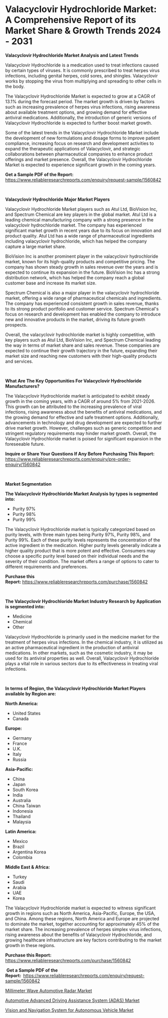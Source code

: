 <p><h1>Valacyclovir Hydrochloride Market: A Comprehensive Report of its Market Share & Growth Trends 2024 - 2031</h1></p><p><strong>Valacyclovir Hydrochloride Market Analysis and Latest Trends</strong></p>
<p><p>Valacyclovir Hydrochloride is a medication used to treat infections caused by certain types of viruses. It is commonly prescribed to treat herpes virus infections, including genital herpes, cold sores, and shingles. Valacyclovir works by stopping the virus from multiplying and spreading to other cells in the body.</p><p>The Valacyclovir Hydrochloride Market is expected to grow at a CAGR of 13.1% during the forecast period. The market growth is driven by factors such as increasing prevalence of herpes virus infections, rising awareness about available treatment options, and growing demand for effective antiviral medications. Additionally, the introduction of generic versions of Valacyclovir Hydrochloride is expected to further boost market growth.</p><p>Some of the latest trends in the Valacyclovir Hydrochloride Market include the development of new formulations and dosage forms to improve patient compliance, increasing focus on research and development activities to expand the therapeutic applications of Valacyclovir, and strategic collaborations between pharmaceutical companies to enhance product offerings and market presence. Overall, the Valacyclovir Hydrochloride Market is expected to experience significant growth in the coming years.</p></p>
<p><strong>Get a Sample PDF of the Report:&nbsp;</strong> <a href="https://www.reliableresearchreports.com/enquiry/request-sample/1560842">https://www.reliableresearchreports.com/enquiry/request-sample/1560842</a></p>
<p>&nbsp;</p>
<p><strong>Valacyclovir Hydrochloride Major Market Players</strong></p>
<p><p>Valacyclovir Hydrochloride Market players such as Atul Ltd, BioVision Inc, and Spectrum Chemical are key players in the global market. Atul Ltd is a leading chemical manufacturing company with a strong presence in the valacyclovir hydrochloride market. The company has experienced significant market growth in recent years due to its focus on innovation and product quality. Atul Ltd has a wide range of pharmaceutical ingredients including valacyclovir hydrochloride, which has helped the company capture a large market share.</p><p>BioVision Inc is another prominent player in the valacyclovir hydrochloride market, known for its high-quality products and competitive pricing. The company has shown steady growth in sales revenue over the years and is expected to continue its expansion in the future. BioVision Inc has a strong distribution network, which has helped the company reach a global customer base and increase its market size.</p><p>Spectrum Chemical is also a major player in the valacyclovir hydrochloride market, offering a wide range of pharmaceutical chemicals and ingredients. The company has experienced consistent growth in sales revenue, thanks to its strong product portfolio and customer service. Spectrum Chemical's focus on research and development has enabled the company to introduce new and innovative products in the market, driving its future growth prospects.</p><p>Overall, the valacyclovir hydrochloride market is highly competitive, with key players such as Atul Ltd, BioVision Inc, and Spectrum Chemical leading the way in terms of market share and sales revenue. These companies are expected to continue their growth trajectory in the future, expanding their market size and reaching new customers with their high-quality products and services.</p></p>
<p>&nbsp;</p>
<p><strong>What Are The Key Opportunities For Valacyclovir Hydrochloride Manufacturers?</strong></p>
<p><p>The Valacyclovir Hydrochloride market is anticipated to exhibit steady growth in the coming years, with a CAGR of around 5% from 2021-2026. This growth can be attributed to the increasing prevalence of viral infections, rising awareness about the benefits of antiviral medications, and the growing demand for effective and safe treatment options. Additionally, advancements in technology and drug development are expected to further drive market growth. However, challenges such as generic competition and stringent regulatory requirements may hinder market growth. Overall, the Valacyclovir Hydrochloride market is poised for significant expansion in the foreseeable future.</p></p>
<p><strong>Inquire or Share Your Questions If Any Before Purchasing This Report:</strong> <a href="https://www.reliableresearchreports.com/enquiry/pre-order-enquiry/1560842">https://www.reliableresearchreports.com/enquiry/pre-order-enquiry/1560842</a></p>
<p>&nbsp;</p>
<p><strong>Market Segmentation</strong></p>
<p><strong>The Valacyclovir Hydrochloride Market Analysis by types is segmented into:</strong></p>
<p><ul><li>Purity 97%</li><li>Purity 98%</li><li>Purity 99%</li></ul></p>
<p><p>The Valacyclovir Hydrochloride market is typically categorized based on purity levels, with three main types being Purity 97%, Purity 98%, and Purity 99%. Each of these purity levels represents the concentration of the active ingredient in the medication. Higher purity levels generally indicate a higher quality product that is more potent and effective. Consumers may choose a specific purity level based on their individual needs and the severity of their condition. The market offers a range of options to cater to different requirements and preferences.</p></p>
<p><strong>Purchase this Report:&nbsp;</strong><a href="https://www.reliableresearchreports.com/purchase/1560842">https://www.reliableresearchreports.com/purchase/1560842</a></p>
<p>&nbsp;</p>
<p><strong>The Valacyclovir Hydrochloride Market Industry Research by Application is segmented into:</strong></p>
<p><ul><li>Medicine</li><li>Chemical</li><li>Other</li></ul></p>
<p><p>Valacyclovir Hydrochloride is primarily used in the medicine market for the treatment of herpes virus infections. In the chemical industry, it is utilized as an active pharmaceutical ingredient in the production of antiviral medications. In other markets, such as the cosmetic industry, it may be used for its antiviral properties as well. Overall, Valacyclovir Hydrochloride plays a vital role in various sectors due to its effectiveness in treating viral infections.</p></p>
<p>&nbsp;</p>
<p><strong>In terms of Region, the Valacyclovir Hydrochloride Market Players available by Region are:</strong></p>
<p>
    <p> <strong> North America: </strong>
        <ul>
            <li>United States</li>
            <li>Canada</li>
        </ul>
        </p> 
    <p> <strong> Europe: </strong>
        <ul>
            <li>Germany</li>
            <li>France</li>
            <li>U.K.</li>
            <li>Italy</li>
            <li>Russia</li>
        </ul>
        </p> 
    <p> <strong> Asia-Pacific: </strong>
        <ul>
            <li>China</li>
            <li>Japan</li>
            <li>South Korea</li>
            <li>India</li>
            <li>Australia</li>
            <li>China Taiwan</li>
            <li>Indonesia</li>
            <li>Thailand</li>
            <li>Malaysia</li>
        </ul>
        </p> 
    <p> <strong> Latin America: </strong>
        <ul>
            <li>Mexico</li>
            <li>Brazil</li>
            <li>Argentina Korea</li>
            <li>Colombia</li>
        </ul>
        </p> 
    <p> <strong> Middle East & Africa: </strong>
        <ul>
            <li>Turkey</li>
            <li>Saudi</li>
            <li>Arabia</li>
            <li>UAE</li>
            <li>Korea</li>
        </ul>
    </p>
    </p>
<p><p>The Valacyclovir Hydrochloride market is expected to witness significant growth in regions such as North America, Asia-Pacific, Europe, the USA, and China. Among these regions, North America and Europe are projected to dominate the market, together accounting for approximately 45% of the market share. The increasing prevalence of herpes simplex virus infections, rising awareness about the benefits of Valacyclovir Hydrochloride, and growing healthcare infrastructure are key factors contributing to the market growth in these regions.</p></p>
<p><strong>Purchase this Report: </strong><a href="https://www.reliableresearchreports.com/purchase/1560842">https://www.reliableresearchreports.com/purchase/1560842</a></p>
<p>&nbsp;<strong>Get a Sample PDF of the Report:&nbsp;&nbsp;</strong><a href="https://www.reliableresearchreports.com/enquiry/request-sample/1560842">https://www.reliableresearchreports.com/enquiry/request-sample/1560842</a></p>
<p><strong></strong></p>
<p><p><a href="https://view.publitas.com/reportprime-1/millimeter-wave-automotive-radar-market-size-share-trends-analysis-report-by-application-regional-outlook-competitive-strategies-and-segment-forecasts-2023-2030/">Millimeter Wave Automotive Radar Market</a></p><p><a href="https://view.publitas.com/reportprime-1/automotive-advanced-driving-assistance-system-adas-market-size-global-industry-overview-market-segmentation-and-forecast-2023-to-2030/">Automotive Advanced Driving Assistance System (ADAS) Market</a></p><p><a href="https://view.publitas.com/reportprime-1/vision-and-navigation-system-for-autonomous-vehicle-market-research-report-the-key-to-successful-business-strategy-forecasted-for-period-from-2023-2030/">Vision and Navigation System for Autonomous Vehicle Market</a></p></p>